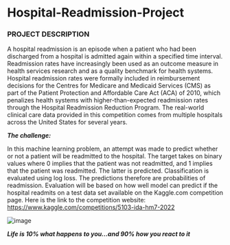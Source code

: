 # Hospital-Readmission-Project
### PROJECT DESCRIPTION
A hospital readmission is an episode when a patient who had been discharged from a hospital is admitted again within a specified time interval. Readmission rates have increasingly been used as an outcome measure in health services research and as a quality benchmark for health systems. Hospital readmission rates were formally included in reimbursement decisions for the Centres for Medicare and Medicaid Services (CMS) as part of the Patient Protection and Affordable Care Act (ACA) of 2010, which penalizes health systems with higher-than-expected readmission rates through the Hospital Readmission Reduction Program. The real-world clinical care data provided in this competition comes from multiple hospitals across the United States for several years.


***The challenge:***

In this machine learning problem, an attempt was made to predict whether or not a patient will be readmitted to the hospital. The target takes on binary values where 0 implies that the patient was not readmitted, and 1 implies that the patient was readmitted. The latter is predicted.
Classification is evaluated using log loss. The predictions therefore are probabilities of readmission. Evaluation will be based on how well model can predict if the hospital readmits on a test data set available on the Kaggle.com competition page.
Here is the link to the competition website: https://www.kaggle.com/competitions/5103-ida-hm7-2022

![image](https://user-images.githubusercontent.com/96665362/211138496-516eb8b8-5d59-4ef5-b51b-bc0df160fc66.png)

***Life is 10% what happens to you...and 90% how you react to it***

